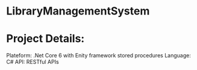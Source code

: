 # LibraryManagementSystem

# Project Details:
Plateform: .Net Core 6 with Enity framework stored procedures
Language: C#
API: RESTful APIs 
